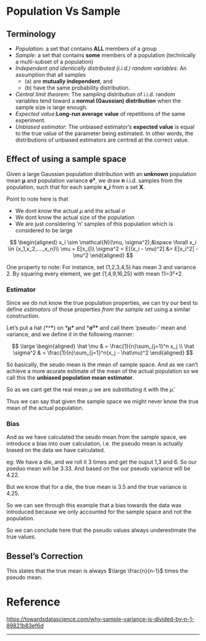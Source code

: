 # Population Vs Sample

## Terminology

- *Population*: a set that contains **ALL** members of a group
- *Sample*: a set that contains **some** members of a population (technically a multi-subset of a population)
- *Independent and identically distributed (i.i.d.) random variables*: An assumption that all samples 
  - (a) are **mutually independent**, and 
  - (b) have the same probability distribution.
- *Central limit theorem*: The sampling distribution of i.i.d. random variables tend toward a **normal (Gaussian) distribution** when the sample size is large enough.
- *Expected value*:**Long-run average** **value** of repetitions of the same experiment.
- *Unbiased estimator*: The unbiased estimator’s **expected value** is equal to the true value of the parameter being estimated. In other words, the distributions of unbiased estimators are centred at the correct value. 

## Effect of using a sample space

Given a large Gaussian population distribution with an **unknown** population mean **μ** and population variance **σ²**, we draw **n** i.i.d. samples from the population, such that for each sample **x_i** from a set **X**.

Point to note here is that 

- We dont know the actual $\mu$ and the actual $\sigma$ 
- We dont know the actual size of the population
- We are just considering ‘n’ samples of this population which is considered to be large

$$
\begin{aligned}
x_i \sim \mathcal{N}(\mu, \sigma^2);&\space \forall x_i \in {x_1,x_2,....,x_n}\\
\mu = E[x_i]\\
\sigma^2 = E[(x_i - \mu)^2] &= E[x_i^2] - \mu^2
\end{aligned}
$$

One property to note: For instance, set (1,2,3,4,5) has mean 3 and variance 2. By squaring every element, we get (1,4,9,16,25) with mean 11=3²+2. 

### Estimator

Since we do not know the true population properties, we can try our best to define *estimators* of those properties *from the sample set* using a similar construction.

Let’s put a hat (***^\***) on ***μ\*** and ***σ²\*** and call them ‘pseudo-’ mean and variance, and we define it in the following manner:

$$
\large
\begin{aligned}
\hat \mu & = \frac{1}{n}\sum_{j=1}^n x_j \\
\hat \sigma^2 & = \frac{1}{n}\sum_{j=1}^n(x_j - \hat\mu)^2
\end{aligned}
$$

So basically, the seudo mean is the mean of sample space. And as we can’t achieve a more acurate estimate of the mean of the actual population so we call this the **unbiased population mean estimator**.

So as we cant get the real mean $\mu$ we are substituting it with the $\hat\mu$.

Thus we can say that given the sample space we might never know the true mean of the actual population.

### Bias

And as we have calculated the seudo mean from the sample space, we introduce a bias into ouer calculation, i.e. the pseudo mean is actually biased on the data we have calculated.

eg: We have a die, and we roll it 3 times and get the ouput 1,3 and 6. So our pseduo mean will be 3.33. And based on the our pseudo variance will be 4.22.

But we know that for a die, the true mean is 3.5 and the true variance is 4.25.

So we can see through this example that a bias towards the data was introduced because we only accounted for the sample space and not the population.

So we can conclude here that the pseudo values always underestimate the true values.

## Bessel’s Correction

This states that the true mean is always $\large \frac{n}{n-1}$ times the pseudo mean.

# Reference

https://towardsdatascience.com/why-sample-variance-is-divided-by-n-1-89821b83ef6d

------
